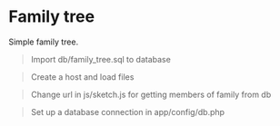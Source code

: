 # Family tree

Simple family tree. 

> Import db/family_tree.sql to database

> Create a host and load files

> Change url in js/sketch.js for getting members of family from db

> Set up a database connection in app/config/db.php
